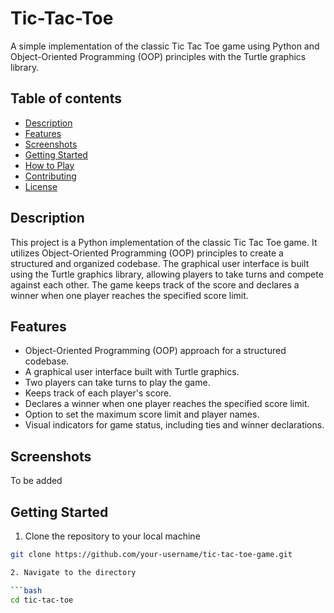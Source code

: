 # Tic-Tac-Toe

A simple implementation of the classic Tic Tac Toe game using Python and Object-Oriented Programming (OOP) principles with the Turtle graphics library.

## Table of contents

- [Description](#description)
- [Features](#features)
- [Screenshots](#screenshots)
- [Getting Started](#getting-started)
- [How to Play](#how-to-play)
- [Contributing](#contributing)
- [License](#license)

## Description

This project is a Python implementation of the classic Tic Tac Toe game. It utilizes Object-Oriented Programming (OOP) principles to create a structured and organized codebase. 
The graphical user interface is built using the Turtle graphics library, allowing players to take turns and compete against each other. 
The game keeps track of the score and declares a winner when one player reaches the specified score limit.

## Features

- Object-Oriented Programming (OOP) approach for a structured codebase.
- A graphical user interface built with Turtle graphics.
- Two players can take turns to play the game.
- Keeps track of each player's score.
- Declares a winner when one player reaches the specified score limit.
- Option to set the maximum score limit and player names.
- Visual indicators for game status, including ties and winner declarations.

## Screenshots

To be added

## Getting Started

1. Clone the repository to your local machine

  ```bash
  git clone https://github.com/your-username/tic-tac-toe-game.git

2. Navigate to the directory

  ```bash
  cd tic-tac-toe
